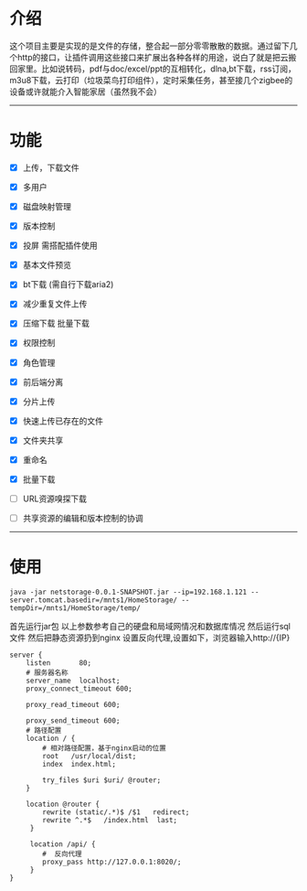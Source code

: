 # 介绍
这个项目主要是实现的是文件的存储，整合起一部分零零散散的数据。通过留下几个http的接口，让插件调用这些接口来扩展出各种各样的用途，说白了就是把云搬回家里。比如说转码，pdf与doc/excel/ppt的互相转化，dlna,bt下载，rss订阅，m3u8下载，云打印（垃圾菜鸟打印组件），定时采集任务，甚至接几个zigbee的设备或许就能介入智能家居（虽然我不会）

***

# 功能
- [x] 上传，下载文件
- [x] 多用户
- [x] 磁盘映射管理
- [x] 版本控制
- [x] 投屏 需搭配插件使用 
- [x] 基本文件预览
- [x] bt下载 (需自行下载aria2)
- [x] 减少重复文件上传
- [x] 压缩下载 批量下载
- [x] 权限控制
- [x] 角色管理
- [x] 前后端分离
- [x] 分片上传
- [x] 快速上传已存在的文件

- [x] 文件夹共享
- [x] 重命名
- [x] 批量下载

- [ ] URL资源嗅探下载
- [ ] 共享资源的编辑和版本控制的协调
***

# 使用
``` Shell
java -jar netstorage-0.0.1-SNAPSHOT.jar --ip=192.168.1.121 --server.tomcat.basedir=/mnts1/HomeStorage/ --tempDir=/mnts1/HomeStorage/temp/
```
首先运行jar包 以上参数参考自己的硬盘和局域网情况和数据库情况  然后运行sql文件 然后把静态资源扔到nginx 设置反向代理,设置如下，浏览器输入http://{IP}
```
server {
    listen       80;
    # 服务器名称
    server_name  localhost;
    proxy_connect_timeout 600;

    proxy_read_timeout 600;

    proxy_send_timeout 600;
    # 路径配置
    location / {
        # 相对路径配置，基于nginx启动的位置
        root   /usr/local/dist;
        index  index.html;
        
        try_files $uri $uri/ @router;  
    }
    
    location @router {
        rewrite (static/.*)$ /$1   redirect;
        rewrite ^.*$   /index.html  last;
     }
  
     location /api/ {
        #  反向代理
        proxy_pass http://127.0.0.1:8020/;
     }
}
```
